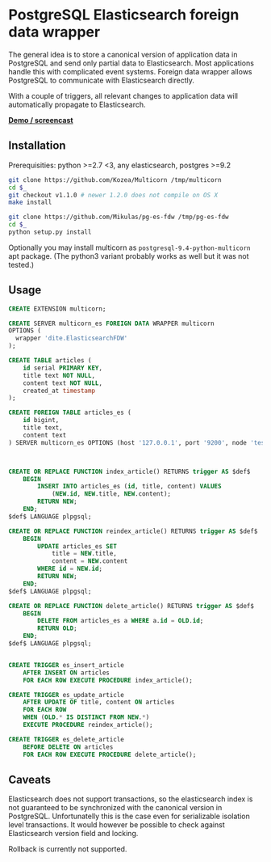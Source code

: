 PostgreSQL Elasticsearch foreign data wrapper
=============================================

The general idea is to store a canonical version of application data
in PostgreSQL and send only partial data to Elasticsearch. Most applications
handle this with complicated event systems. Foreign data wrapper allows
PostgreSQL to communicate with Elasticsearch directly.

With a couple of triggers, all relevant changes to application data will
automatically propagate to Elasticsearch.

[**Demo / screencast**](https://asciinema.org/a/7gclt1tl7nj2tzj1fohibe8yg)

Installation
------------

Prerequisities: python >=2.7 <3, any elasticsearch, postgres >=9.2

```bash
git clone https://github.com/Kozea/Multicorn /tmp/multicorn
cd $_
git checkout v1.1.0 # newer 1.2.0 does not compile on OS X
make install

git clone https://github.com/Mikulas/pg-es-fdw /tmp/pg-es-fdw
cd $_
python setup.py install
```

Optionally you may install multicorn as `postgresql-9.4-python-multicorn` apt package.
(The python3 variant probably works as well but it was not tested.)

Usage
-----

```sql
CREATE EXTENSION multicorn;

CREATE SERVER multicorn_es FOREIGN DATA WRAPPER multicorn
OPTIONS (
  wrapper 'dite.ElasticsearchFDW'
);

CREATE TABLE articles (
    id serial PRIMARY KEY,
    title text NOT NULL,
    content text NOT NULL,
    created_at timestamp
);

CREATE FOREIGN TABLE articles_es (
    id bigint,
    title text,
    content text
) SERVER multicorn_es OPTIONS (host '127.0.0.1', port '9200', node 'test', index 'articles');



CREATE OR REPLACE FUNCTION index_article() RETURNS trigger AS $def$
    BEGIN
        INSERT INTO articles_es (id, title, content) VALUES
            (NEW.id, NEW.title, NEW.content);
        RETURN NEW;
    END;
$def$ LANGUAGE plpgsql;

CREATE OR REPLACE FUNCTION reindex_article() RETURNS trigger AS $def$
    BEGIN
        UPDATE articles_es SET
            title = NEW.title,
            content = NEW.content
        WHERE id = NEW.id;
        RETURN NEW;
    END;
$def$ LANGUAGE plpgsql;

CREATE OR REPLACE FUNCTION delete_article() RETURNS trigger AS $def$
    BEGIN
        DELETE FROM articles_es a WHERE a.id = OLD.id;
        RETURN OLD;
    END;
$def$ LANGUAGE plpgsql;


CREATE TRIGGER es_insert_article
    AFTER INSERT ON articles
    FOR EACH ROW EXECUTE PROCEDURE index_article();

CREATE TRIGGER es_update_article
    AFTER UPDATE OF title, content ON articles
    FOR EACH ROW
    WHEN (OLD.* IS DISTINCT FROM NEW.*)
    EXECUTE PROCEDURE reindex_article();

CREATE TRIGGER es_delete_article
    BEFORE DELETE ON articles
    FOR EACH ROW EXECUTE PROCEDURE delete_article();

```

Caveats
-------

Elasticsearch does not support transactions, so the elasticsearch index
is not guaranteed to be synchronized with the canonical version in PostgreSQL.
Unfortunatelly this is the case even for serializable isolation level transactions.
It would however be possible to check against Elasticsearch version field and locking.

Rollback is currently not supported.

